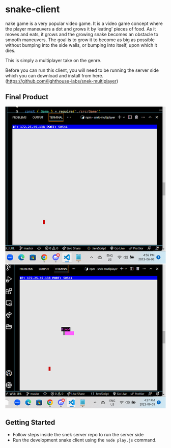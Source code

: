 # snake-client
nake game is a very popular video game. It is a video game concept where the player maneuvers a dot and grows it by ‘eating’ pieces of food. As it moves and eats, it grows and the growing snake becomes an obstacle to smooth maneuvers. The goal is to grow it to become as big as possible without bumping into the side walls, or bumping into itself, upon which it dies.

This is simply a multiplayer take on the genre.

Before you can run this client, you will need to be running the server side which you can download and install from here. 
(https://github.com/lighthouse-labs/snek-multiplayer)

## Final Product

![screenshot for snake game](snake_game1.png)
![screenshot for snake game"](snake_game2.png)


## Getting Started

- Follow steps inside the snek server repo to run the server side
- Run the development snake client using the `node play.js` command.
